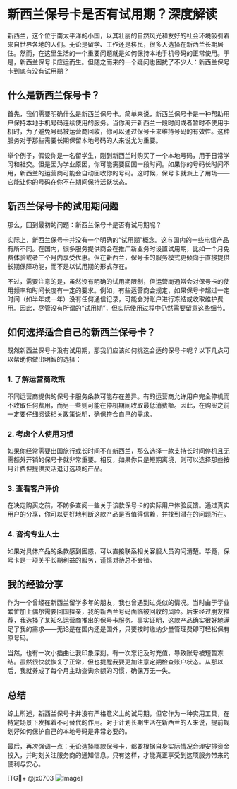 # 新西兰保号卡是否有试用期？深度解读

新西兰，这个位于南太平洋的小国，以其壮丽的自然风光和友好的社会环境吸引着来自世界各地的人们。无论是留学、工作还是移民，很多人选择在新西兰长期居住。然而，在这里生活的一个重要问题就是如何保持本地手机号码的正常使用。于是，新西兰保号卡应运而生。但随之而来的一个疑问也困扰了不少人：新西兰保号卡到底有没有试用期？

## 什么是新西兰保号卡？

首先，我们需要明确什么是新西兰保号卡。简单来说，新西兰保号卡是一种帮助用户保持本地手机号码连续使用的服务。当你离开新西兰一段时间或者暂时不使用手机时，为了避免号码被运营商回收，你可以通过保号卡来维持号码的有效性。这种服务对于那些需要长期保留本地号码的人来说尤为重要。

举个例子，假设你是一名留学生，刚到新西兰时购买了一个本地号码，用于日常学习和社交。但是因为学业原因，你可能需要回国一段时间。如果你的号码长时间不用，新西兰的运营商可能会自动回收你的号码。这时候，保号卡就派上了用场——它能让你的号码在你不在期间保持活跃状态。

## 新西兰保号卡的试用期问题

那么，回到最初的问题：新西兰保号卡是否有试用期呢？

实际上，新西兰保号卡并没有一个明确的“试用期”概念。这与国内的一些电信产品有所不同。在国内，很多服务提供商会在推广新业务时设置试用期，比如一个月免费体验或者三个月内享受优惠。但在新西兰，保号卡的服务模式更倾向于直接提供长期保障功能，而不是以试用期的形式存在。

不过，需要注意的是，虽然没有明确的试用期限制，但运营商通常会对保号卡的使用频率和时间长度有一定的要求。例如，有些运营商会规定，如果保号卡超过一定时间（如半年或一年）没有任何通信记录，可能会对账户进行冻结或收取维护费用。因此，尽管没有所谓的“试用期”，但实际使用过程中仍然需要留意这些细节。

## 如何选择适合自己的新西兰保号卡？

既然新西兰保号卡没有试用期，那我们应该如何挑选合适的保号卡呢？以下几点可以帮助你做出明智的选择：

### 1. **了解运营商政策**
   不同运营商提供的保号卡服务条款可能存在差异。有的运营商允许用户完全停机而不收取任何费用，而另一些则可能在停机期间收取最低消费额。因此，在购买之前一定要仔细阅读相关政策说明，确保符合自己的需求。

### 2. **考虑个人使用习惯**
   如果你经常需要出国旅行或长时间不在新西兰，那么选择一款支持长时间停机且无需额外开销的保号卡就非常重要。相反，如果你只是短期离境，则可以选择那些按月计费但提供灵活退订选项的产品。

### 3. **查看客户评价**
   在决定购买之前，不妨多查阅一些关于该款保号卡的实际用户体验反馈。通过真实用户的分享，你可以更好地判断这款产品是否值得信赖，并找到潜在的问题所在。

### 4. **咨询专业人士**
   如果对具体产品的条款感到困惑，可以直接联系相关客服人员询问清楚。毕竟，保号卡是一项关乎长期利益的服务，谨慎对待总不会错。

## 我的经验分享

作为一个曾经在新西兰留学多年的朋友，我也曾遇到过类似的情况。当时由于学业繁忙加上偶尔需要回国探亲，我的新西兰号码面临被回收的风险。后来经过朋友推荐，我选择了某知名运营商推出的保号卡服务。事实证明，这款产品确实很好地满足了我的需求——无论是在国内还是国外，只要按时缴纳少量管理费即可轻松保有原号码。

当然，也有一次小插曲让我印象深刻。有一次忘记及时充值，导致账号被短暂冻结。虽然很快就恢复了正常，但也提醒我要更加注意定期检查账户状态。从那以后，我就养成了每个月主动查询余额的习惯，确保万无一失。

## 总结

综上所述，新西兰保号卡并没有严格意义上的试用期，但它作为一种实用工具，在特定场景下发挥着不可替代的作用。对于计划长期生活在新西兰的人来说，提前规划好如何保护自己的本地号码是非常必要的。

最后，再次强调一点：无论选择哪款保号卡，都要根据自身实际情况合理安排资金投入，并时刻关注服务商的通知信息。只有这样，才能真正享受到这项服务带来的便利与安心。

[TG💪+ @jx0703 ![Image](https://github.com/user-attachments/assets/dbca1d08-cadb-493c-b0ec-ad6f7a83f270)]